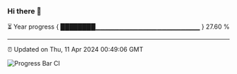 ### Hi there 👋

⏳ Year progress { ████████▁▁▁▁▁▁▁▁▁▁▁▁▁▁▁▁▁▁▁▁▁▁ } 27.60 %

---

⏰ Updated on Thu, 11 Apr 2024 00:49:06 GMT

![Progress Bar CI](https://github.com/liununu/liununu/workflows/Progress%20Bar%20CI/badge.svg)
